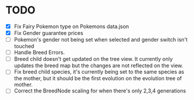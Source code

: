# TODO


-   [x] Fix Fairy Pokemon type on Pokemons data.json
-   [x] Fix Gender guarantee prices
-   [ ] Pokemon's gender not being set when selected and gender switch isn't touched
-   [ ] Handle Breed Errors.
-   [ ] Breed child doesn't get updated on the tree view. It currently only updates the breed map but the changes are not reflected on the view.
-   [ ] Fix breed child species, it's currently being set to the same species as the mother, but it should be the first evolution on the evolution tree of mother.
-   [ ] Correct the BreedNode scaling for when there's only 2,3,4 generations
